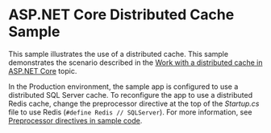 # ASP.NET Core Distributed Cache Sample

This sample illustrates the use of a distributed cache. This sample demonstrates the scenario described in the [Work with a distributed cache in ASP.NET Core](https://docs.microsoft.com/aspnet/core/performance/caching/distributed) topic.

In the Production environment, the sample app is configured to use a distributed SQL Server cache. To reconfigure the app to use a distributed Redis cache, change the preprocessor directive at the top of the *Startup.cs* file to use Redis (`#define Redis // SQLServer`). For more information, see [Preprocessor directives in sample code](https://docs.microsoft.com/aspnet/core/#preprocessor-directives-in-sample-code).
